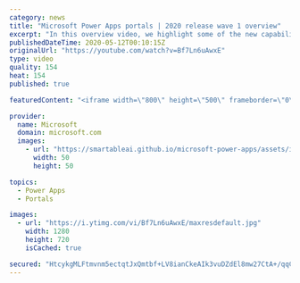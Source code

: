 ```yaml
---
category: news
title: "Microsoft Power Apps portals | 2020 release wave 1 overview"
excerpt: "In this overview video, we highlight some of the new capabilities included in the latest update to Microsoft Power Apps portals.     Here are the capabilities covered:   •    Power BI integration, so you can quickly add Power BI reports, tables, and dashboards to your portals without coding.  •    Themes"
publishedDateTime: 2020-05-12T00:10:15Z
originalUrl: "https://youtube.com/watch?v=Bf7Ln6uAwxE"
type: video
quality: 154
heat: 154
published: true

featuredContent: "<iframe width=\"800\" height=\"500\" frameborder=\"0\" src=\"https://www.youtube.com/embed/Bf7Ln6uAwxE\" allow=\"accelerometer; autoplay; encrypted-media; gyroscope; picture-in-picture\" allowfullscreen></iframe>"

provider:
  name: Microsoft
  domain: microsoft.com
  images:
    - url: "https://smartableai.github.io/microsoft-power-apps/assets/images/organizations/microsoft.com-50x50.jpg"
      width: 50
      height: 50

topics:
  - Power Apps
  - Portals

images:
  - url: "https://i.ytimg.com/vi/Bf7Ln6uAwxE/maxresdefault.jpg"
    width: 1280
    height: 720
    isCached: true

secured: "HtcykgMLFtmvnm5ectqtJxQmtbf+LV8ianCkeAIk3vuDZdEl8mw27CtA+/qqC9Fl+ynSAKbmmNzKgqCvgeMYCcwOdV2udAu2Wi7xppWbzFIzQMjHY1/N0YupeB3HB52SxctvcHDzx41REzSyjolqBJY3aM7zWf6lJsWquK8dHzgCMlGH7NTn1W+pLmjtucHQHmwaiflYdMSQ83kC1f3PlcE6cwa9BZQMMpa2jEV0MqOPZ0fr0831z8AdG9z4V6LRfgVc0NmEql267tOQBhZy1DQ2nXryLlZtXCrJDbr3kMpNin8UKJXppEHVFCHhBH/Z4Hd/5hTPZhqfI4thQD8Jk7Uvsm4auNLDdTmqtybO8tlu0qsEJtIAuyQNtZaAgo9wemCTMYonLbvXvOarEuEtvPbg32SD47b5vL5xNk33Oz5k6VTHduRww9GnV/rx/9Nh;e0QDLT54l4Zndjchth+eqg=="
---
```


